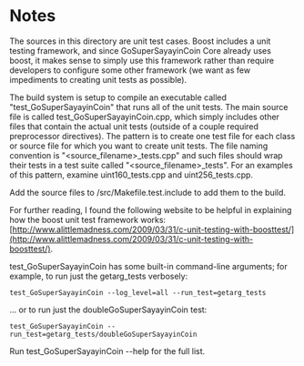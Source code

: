 # Notes
The sources in this directory are unit test cases.  Boost includes a
unit testing framework, and since GoSuperSayayinCoin Core already uses boost, it makes
sense to simply use this framework rather than require developers to
configure some other framework (we want as few impediments to creating
unit tests as possible).

The build system is setup to compile an executable called "test_GoSuperSayayinCoin"
that runs all of the unit tests.  The main source file is called
test_GoSuperSayayinCoin.cpp, which simply includes other files that contain the
actual unit tests (outside of a couple required preprocessor
directives).  The pattern is to create one test file for each class or
source file for which you want to create unit tests.  The file naming
convention is "<source_filename>_tests.cpp" and such files should wrap
their tests in a test suite called "<source_filename>_tests".  For an
examples of this pattern, examine uint160_tests.cpp and
uint256_tests.cpp.

Add the source files to /src/Makefile.test.include to add them to the build.

For further reading, I found the following website to be helpful in
explaining how the boost unit test framework works:
[http://www.alittlemadness.com/2009/03/31/c-unit-testing-with-boosttest/](http://www.alittlemadness.com/2009/03/31/c-unit-testing-with-boosttest/).

test_GoSuperSayayinCoin has some built-in command-line arguments; for
example, to run just the getarg_tests verbosely:

    test_GoSuperSayayinCoin --log_level=all --run_test=getarg_tests

... or to run just the doubleGoSuperSayayinCoin test:

    test_GoSuperSayayinCoin --run_test=getarg_tests/doubleGoSuperSayayinCoin

Run  test_GoSuperSayayinCoin --help   for the full list.

